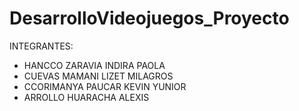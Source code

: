 # DesarrolloVideojuegos_Proyecto
INTEGRANTES:
- HANCCO ZARAVIA INDIRA PAOLA
- CUEVAS MAMANI LIZET MILAGROS
- CCORIMANYA PAUCAR KEVIN YUNIOR
- ARROLLO HUARACHA ALEXIS
